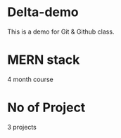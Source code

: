 # Delta-demo

This is a demo for Git &amp; Github class.

# MERN stack

4 month course

# No of Project

3 projects
